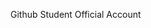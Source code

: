 Github Student Official Account 

<!---
gyacoby/gyacoby is a ✨ special ✨ repository because its `README.md` (this file) appears on your GitHub profile.
You can click the Preview link to take a look at your changes.
--->
